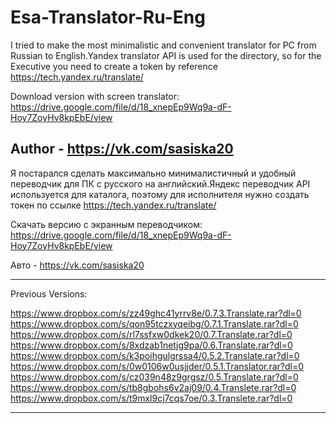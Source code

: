 # Esa-Translator-Ru-Eng
I tried to make the most minimalistic and convenient translator for PC from Russian to English.Yandex translator API is used for the directory, so for the Executive you need to create a token by reference https://tech.yandex.ru/translate/

Download version with screen translator:
https://drive.google.com/file/d/18_xnepEp9Wq9a-dF-Hoy7ZoyHv8kpEbE/view

Author - https://vk.com/sasiska20
----------------------------------------------------------------------------------------------------------------------------------
Я постарался сделать максимально минималистичный и удобный переводчик для ПК с русского на английский.Яндекс переводчик API используется для каталога, поэтому для исполнителя нужно создать токен по ссылке https://tech.yandex.ru/translate/


Скачать версию с экранным переводчиком:
https://drive.google.com/file/d/18_xnepEp9Wq9a-dF-Hoy7ZoyHv8kpEbE/view

Авто - https://vk.com/sasiska20


___________________________________________________________________
Previous Versions:

https://www.dropbox.com/s/zz49ghc41yrrv8e/0.7.3.Translate.rar?dl=0
https://www.dropbox.com/s/qon95tczxyqeibg/0.7.1.Translate.rar?dl=0
https://www.dropbox.com/s/rl7ssfxw0dkek20/0.7.Translate.rar?dl=0
https://www.dropbox.com/s/8xdzab1netjg9pa/0.6.Translate.rar?dl=0
https://www.dropbox.com/s/k3poihgulgrssa4/0.5.2.Translate.rar?dl=0
https://www.dropbox.com/s/0w0106w0usjjder/0.5.1.Translator.rar?dl=0
https://www.dropbox.com/s/cz039n48z9grgsz/0.5.Translate.rar?dl=0
https://www.dropbox.com/s/tb8gbohs6v2aj09/0.4.Translete.rar?dl=0
https://www.dropbox.com/s/t9mxl9cj7cqs7oe/0.3.Translete.rar?dl=0
___________________________________________________________________







